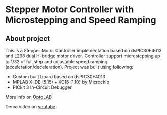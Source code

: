 # Stepper Motor Controller with Microstepping and Speed Ramping
 
## About project

This is a Stepper Motor Controller implementation based on dsPIC30F4013 and L298 dual H-bridge motor driver. Controller support microstepping up to 1/32 of full step and adjustable speed ramping (acceleration/deceleration). Project was built using following: 

- Custom built board based on dsPIC30F4013
- MPLAB X IDE (5.15) + XC16 (1.10)  by Microchip
- PICkit 3 In-Circuit Debugger

More info on [OptoLAB]()

Demo video on [youtube](https://www.youtube.com/watch?v=cHoV4GC4NHY)

